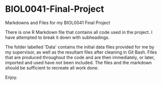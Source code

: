 # BIOL0041-Final-Project
Markdowns and Files for my BIOL0041 Final Project

There is one R Markdown file that contains all code used in the project. I have attempted to break it down with subheadings.

The folder labelled 'Data' contains the initial data files provided for me by my supervisor, as well as the resultant files after cleaning in Git Bash. 
Files that are produced throughout the code and are then immediately, or later, imported and used have not been included. 
The files and the markdown should be sufficient to recreate all work done. 

Enjoy.
